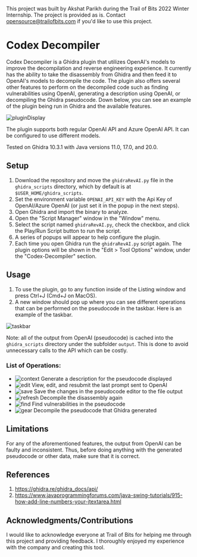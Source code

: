 This project was built by Akshat Parikh during the Trail of Bits 2022 Winter Internship. The project is provided as is. Contact opensource@trailofbits.com if you'd like to use this project.

# Codex Decompiler
Codex Decompiler is a Ghidra plugin that utilizes OpenAI's models to improve the decompilation and reverse engineering experience. It currently has the ability to take the disassembly from Ghidra and then feed it to OpenAI's models to decompile the code. The plugin also offers several other features to perform on the decompiled code such as finding vulnerabilities using OpenAI, generating a description using OpenAI, or decompiling the Ghidra pseudocode. Down below, you can see an example of the plugin being run in Ghidra and the available features.

![pluginDisplay](https://user-images.githubusercontent.com/68412398/212231570-7047ab53-92d1-49d0-a773-720e94d0fb48.png)

The plugin supports both regular OpenAI API and Azure OpenAI API. It can be configured to use different models.

Tested on Ghidra 10.3.1 with Java versions 11.0, 17.0, and 20.0.

## Setup
1. Download the repository and move the `ghidraRevAI.py` file in the `ghidra_scripts` directory, which by default is at `$USER_HOME/ghidra_scripts`.
2. Set the environment variable `OPENAI_API_KEY` with the Api Key of OpenAI/Azure OpenAI (or just set it in the popup in the next steps).
3. Open Ghidra and import the binary to analyze.
4. Open the "Script Manager" window in the "Window" menu.
5. Select the script named `ghidraRevAI.py`, check the checkbox, and click the Play/Run Script button to run the script.
6. A series of popups will appear to help configure the plugin.
7. Each time you open Ghidra run the `ghidraRevAI.py` script again. The plugin options will be shown in the "Edit > Tool Options" window, under the "Codex-Decompiler" section.

## Usage
1. To use the plugin, go to any function inside of the Listing window and press Ctrl+J (Cmd+J on MacOS).
2. A new window should pop up where you can see different operations that can be performed on the pseudocode in the taskbar.
Here is an example of the taskbar.

![taskbar](https://user-images.githubusercontent.com/68412398/212239760-677c0483-386a-4de6-9ab2-ea7747a34a6a.png)

Note: all of the output from OpenAI (pseudocode) is cached into the `ghidra_scripts` directory under the subfolder `output`. This is done to avoid unnecessary calls to the API which can be costly.
### List of Operations:
- ![context](https://user-images.githubusercontent.com/68412398/212240054-dcad8e91-48bc-4555-9602-01c4708ed69e.png) Generate a description for the pseudocode displayed
- ![edit](https://user-images.githubusercontent.com/68412398/212240118-23597a8e-1d83-445b-a948-f38cd802476b.png) View, edit, and resubmit the last prompt sent to OpenAI
- ![save](https://user-images.githubusercontent.com/68412398/212240172-fb3261ef-4745-4945-9d6f-e214f5fd04bb.png) Save the changes in the pseudocode editor to the file output
- ![refresh](https://user-images.githubusercontent.com/68412398/212240232-2d527eb3-0ab8-4601-8ac4-82c3eb5a22a6.png) Decompile the disassembly again
- ![find](https://user-images.githubusercontent.com/68412398/212240274-cf901029-3fe3-4d0d-9fd0-888e67b7eb5f.png) Find vulnerabilities in the pseudocode
- ![gear](https://user-images.githubusercontent.com/68412398/212240354-078b2676-e701-47c8-afb2-f5a6ecda6140.png) Decompile the pseudocode that Ghidra generated

## Limitations
For any of the aforementioned features, the output from OpenAI can be faulty and inconsistent. Thus, before doing anything with the generated pseudocode or other data, make sure that it is correct.
## References
1. https://ghidra.re/ghidra_docs/api/
2. https://www.javaprogrammingforums.com/java-swing-tutorials/915-how-add-line-numbers-your-jtextarea.html
## Acknowledgments/Contributions
I would like to acknowledge everyone at Trail of Bits for helping me through this project and providing feedback. I thoroughly enjoyed my experience with the company and creating this tool.
